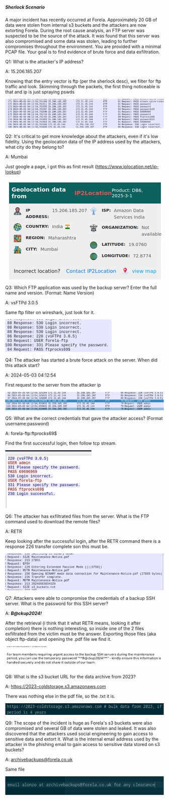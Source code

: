 
##### Sherlock Scenario

A major incident has recently occurred at Forela. Approximately 20 GB of data were stolen from internal s3 buckets and the attackers are now extorting Forela. During the root cause analysis, an FTP server was suspected to be the source of the attack. It was found that this server was also compromised and some data was stolen, leading to further compromises throughout the environment. You are provided with a minimal PCAP file. Your goal is to find evidence of brute force and data exfiltration.


Q1: What is the attacker's IP address?

A: 15.206.185.207

Knowing that the entry vector is ftp (per the sherlock desc), we filter for ftp traffic and look.
Skimming through the packets, the first thing noticeable is that and ip is just spraying pswds

![](../../Img/Pasted%20image%2020250425183043.png)

Q2: It's critical to get more knowledge about the attackers, even if it's low fidelity. Using the geolocation data of the IP address used by the attackers, what city do they belong to?

A: Mumbai

Just google a page, i got this as first result (https://www.iplocation.net/ip-lookup)

![](../../Img/Pasted%20image%2020250425183243.png)

Q3: Which FTP application was used by the backup server? Enter the full name and version. (Format: Name Version)

A: vsFTPd 3.0.5

Same ftp filter on wireshark, just look for it.

![](../../Img/Pasted%20image%2020250425183428.png)

Q4: The attacker has started a brute force attack on the server. When did this attack start?

A: 2024-05-03 04:12:54

First request to the server from the attacker ip

![](../../Img/Pasted%20image%2020250425183650.png)

Q5: What are the correct credentials that gave the attacker access? (Format username:password)

A: forela-ftp:ftprocks69$

Find the first successful login, then follow tcp stream.

![](../../Img/Pasted%20image%2020250425183816.png)

Q6: The attacker has exfiltrated files from the server. What is the FTP command used to download the remote files?

A: RETR

Keep looking after the successful login, after the RETR command there is a response 226 transfer complete son this must be.

![](../../Img/Pasted%20image%2020250425183941.png)

Q7: Attackers were able to compromise the credentials of a backup SSH server. What is the password for this SSH server?

A: *****B@ckup2024!*****

After the retrieval (i think that it what RETR means, looking it after completion) there is nothing interesting, so inside one of the 2 files exfiltrated from the victim must be the answer.
Exporting those files (aka object ftp-data) and opening the .pdf file we find it.

![](../../Img/Pasted%20image%2020250425184728.png)

Q8: What is the s3 bucket URL for the data archive from 2023?

A: https://2023-coldstorage.s3.amazonaws.com

There was nothing else in the pdf file, so the .txt it is.

![](../../Img/Pasted%20image%2020250425184944.png)

Q9: The scope of the incident is huge as Forela's s3 buckets were also compromised and several GB of data were stolen and leaked. It was also discovered that the attackers used social engineering to gain access to sensitive data and extort it. What is the internal email address used by the attacker in the phishing email to gain access to sensitive data stored on s3 buckets?

A: archivebackups@forela.co.uk

Same file

![](../../Img/Pasted%20image%2020250425185010.png)
